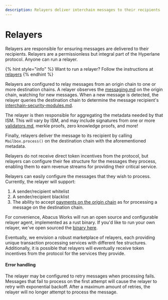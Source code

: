 ```yaml
---
description: Relayers deliver interchain messages to their recipients
---
```


# Relayers

Relayers are responsible for ensuring messages are delivered to their recipients. Relayers are a permissionless but integral part of the Hyperlane protocol. Anyone can run a relayer.

{% hint style="info" %}
Want to run a relayer? Follow the instructions at [relayers](../../operators/relayers/ "mention")
{% endhint %}

Relayers are configured to relay messages from an origin chain to one or more destination chains. A relayer observes the [messaging.md](../messaging.md "mention") on the origin chain, watching for new messages. When a new message is detected, the relayer queries the destination chain to determine the message recipient's [interchain-security-modules.md](../sovereign-consensus/interchain-security-modules.md "mention").

The relayer is then responsible for aggregating the metadata needed by that ISM. This will vary by ISM, and may include signatures from one or more [validators.md](validators.md "mention"), merkle proofs, zero knowledge proofs, and more!

Finally, relayers deliver the message to its recipient by calling `Mailbox.process()` on the destination chain with the aforementioned metadata.&#x20;

Relayers do not receive direct token incentives from the protocol, but relayers can configure their fee structure for the messages they process, enabling them to earn revenue streams for providing their critical service.

Relayers can easily configure the messages that they wish to process. Currently, the relayer will support:

1. A sender/recipient whitelist
2. A sender/recipient blacklist
3. The ability to accept [payments on the origin chain](../../sdks/building-applications/nodejs-sdk/gas.md) as for processing a message on the destination chain.&#x20;

For convenience, Abacus Works will run an open source and configurable relayer agent, implemented as a rust binary. If you'd like to run your own relayer, we've open sourced the [binary here](https://github.com/hyperlane-xyz/hyperlane-monorepo/tree/main/rust/agents/relayer).&#x20;

Eventually, we envision a robust marketplace of relayers, each providing unique transaction processing services with different fee structures. Additionally, it is possible that relayers will eventually receive token incentives from the protocol for the services they provide.

#### Error handling

The relayer may be configured to retry messages when processing fails. Messages that fail to process on the first attempt will cause the relayer to retry with exponential backoff. After a maximum amount of retries, the relayer will no longer attempt to process the message.

